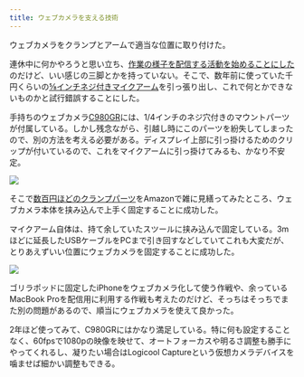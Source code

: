 ```yaml
---
title: ウェブカメラを支える技術
---
```

ウェブカメラをクランプとアームで適当な位置に取り付けた。

連休中に何かやろうと思い立ち、[作業の様子を配信する活動を始めることにした](https://www.youtube.com/channel/UC5s-KpSDGzxWPWNv94PnJHw)のだけど、いい感じの三脚とかを持っていない。そこで、数年前に使っていた千円くらいの[⅝インチネジ付きマイクアーム](https://www.amazon.co.jp/dp/B074T9CT1R)を引っ張り出し、これで何とかできないものかと試行錯誤することにした。

手持ちのウェブカメラ[C980GR](https://www.amazon.co.jp/dp/B086R71LGW)には、1/4インチのネジ穴付きのマウントパーツが付属している。しかし残念ながら、引越し時にこのパーツを紛失してしまったので、別の方法を考える必要がある。ディスプレイ上部に引っ掛けるためのクリップが付いているので、これをマイクアームに引っ掛けてみるも、かなり不安定。

![](https://lh3.googleusercontent.com/docs/ADP-6oFPtfPwJJEImDIVWz4-xwu0nmQSdAwZPJTrXybHw1ynNPnY3CWXJXEr-RuWRxu6Uh3cvUHuyBffjl4qZanFZcxa7OPHs7akS467uUmtDpnCOpWiiN1llirXBiovSsQbVCvr7dyAnryPsDj6AmN8AfRr0BJwpGtDQQGsHQDD9t5LPACNdtvEIs4_XCLj18CN5b7OAjPhczsci44iIDF-R0022UA0xEkj7TMfWhOFbPXmZnHRMsTBR1MBUZEP0mgvo-j-rlDRiL5hdmD7GBCHVCjt5B-zAtcnqvsTxPsuQlVm17JxG_Tw7VO04Dj_DomAeEtEeQKgZbfCyC4fBqZfIBuIvmn4efPTfw8hd0P_y8inf5eaAAnpzkmJxflxvN3Zde7sB9cLduPj9YMtNAoWcoLPFZSDdqfYpCgqMi9tkAALE4qXcI5noOG_VATrLqYcMWqVai-LSYdjjjwPl1R9JQiGcV4otXHn6GILnyBslwmBXAQRmtoISH4q2ADnolItv_0ko6pdYQD_6wnDEZtK6vuWGsDDkBGBbG3nujNO4AM87p-lTfMp4b_B18ivxGVCSyKHsZwBdAG-kKfWNP4Dfle_oEp_4-wrEy5Mh1wXqG5WEhJgyvMxTcLl-Rvcz-kc7uUZlvZhxPnAv8ZyI_T8EQekgZaprHDNtNuFz9naEZ2xKM7JXUYy58P9jbaQ1vouwQ8PBb35WIXEj3xXcA9x3nNOYYC13mfEdKfOM_1CFZrP0EIVa8P1yJpoNmKUMoheqEcyCCkdGcGSVwB5scE_n_4Xz3rWX6JpKLtG8H0YuRCSkmUE7UZ-fbPR7GkVzfA2RmyeJen6ZMJLUti__lrxFiiWQA-Smosenj6Iu3ZB7pIl7L8VaTz5oXz42ugi9IaJTDW8rLy-cPUQp3VfJWhhc5rYqqXLwD1tAfMLcJdhV-0Z_RV53gL5d8QoPJPZIM6R6Gl4o8VqbCYJ_shHHWFl57MkUKrTcqs1bazc8riA8nUB_Wgn3A5AFAdq7EGPh-fl3v6_xfrrfR3fSOiNNMlQTj__oJjhYtTSui8Y5uAg8AGYgfnoLs9a5et-hqP47J6y9FgkMN22b0TQgUbJGXH-_2OzulOQa6Dr52DFlhkyqSvcjxDFJIQBbW2EmzTaxpacvcvC8oJjOj-Y_ce5DqSMTkWCtWSf8rpMvSx9mZd-hv9wyor_mXVTWAyDkFOucPEKhxrE11DpdqXAOgMjzeWpVxE5Lvbcoc6bfNSJIVKdktLbEkSP)

そこで[数百円ほどのクランプパーツ](https://www.amazon.co.jp/dp/B0832PFWCV)をAmazonで雑に見繕ってみたところ、ウェブカメラ本体を挟み込んで上手く固定することに成功した。

マイクアーム自体は、持て余していたスツールに挟み込んで固定している。3mほどに延長したUSBケーブルをPCまで引き回すなどしていてこれも大変だが、とりあえずいい位置にウェブカメラを固定することに成功した。

![](https://lh3.googleusercontent.com/docs/ADP-6oH1UCxQ8O9E4jpHZ8Ne0AO4L8-RkNCDRuPwzCmLWmCSOadMFMC3Z7eSihCkNkTjE-N0X2PR3Vkz005qh3eL8BRJ7TdINFDMQm9hD2_ZDoqJK5rfKxIg-BV6t_097A2aSQquAUBEE-Y_3YxlLHAi_v4WHA9DHpB14SgA1ltdyoYt4R9GB9RZHIydNL14uVSSHIYB8YInreqBhSQACo82xPgCB66OI8fBIRk4pBe7zyKh7_qtI2b0qZ8zjeCne2WmoIqsG3q-0GwVcIbsL82N3e_kwiSey_j4FUlhxKOXUsC7d35sro-NRWsWgha-6c7ejWSTVxmU_WElO3fR8vfCAzGByOLo4zY3WHX2J4sjHVWVTWeWkq4hVTsfe4hVB2VYLpPOZou8zh3tU-lN6cYnnaOEJVrrFwwK__0OzrLOINT71tq8j2H6J1s02IXdXVYHFp-wL-CSsOelftwrrNtb0IX-0cMEadWBSoxJ5k3EMzxFqx4n4MWLLKSxUPyh31sTCLEVZWefb8oPOQbIeVZygCw8hJytuSPdi2IsAIeKpMaJ4fC5XqbpMJ3xIP5B9Hk8E57lA3STu-bZ5xSr_RLIWfKX68CIlVBSoXCr1sqdwYJMXiQB7GOtPd6rAstq9LIBmMf626I9cQvUR1E1xRWt7qMaG2s444sZqBnfYWuM8xz9nsXAngDRM6qtJvd_fWRLsvIFJFG-L_zmaCmZppPJpU421R-fjWMnN2xeLthWGsou7IDMJpH4OPv8kEBKILaxvYEy6YNcKi0OU8YJOU0K9hKlya4F_gaQUUpBpb1E8TQTuzw4fc2J17CS_JFfuU7zaG9-VJU0jluod44VrvQyahQe3y7W54bA-A9up8ab3MgmNswCuOXujWHHKoYlCdos7KirYcBl-P3ulkesVMkCu7FvjMGTKX2Te9LpK1peZVZQUdTbOJQMKPr5xDHv0X-5ys8UU01a3AG2sSfZ0Ur-WOK4sM8uFyjjl7TCrJzyDICK1-SC98Ljb0Po0yWgoOe4WHhMpcwi8Ev1ZJgxCe3BMdjCB67JordVQCOelbyF-TT4wY1IdSk2WDA_Y_5tckasHYJtiwvz1pLfcuJDc1CE3Z1HwiFEJnOP4aJoqnkebx8aqnKfj-9QLRYjGcclp3Z3rk0UwGTKDSyZAPYm9FYWlLEh7jgffA1ipYvK91IwSS9Vd6nKWheyWg08GwoFG_vgP1Ayj6fUHXFh8VcZPQ2BN7jYCf27DEOMn56Qwqstk9qZG3UG)

ゴリラポッドに固定したiPhoneをウェブカメラ化して使う作戦や、余っているMacBook Proを配信用に利用する作戦も考えたのだけど、そっちはそっちでまた別の問題があるので、順当にウェブカメラを使えて良かった。

2年ほど使ってみて、C980GRにはかなり満足している。特に何も設定することなく、60fpsで1080pの映像を映せて、オートフォーカスや明るさ調整も勝手にやってくれるし、凝りたい場合はLogicool Captureという仮想カメラデバイスを噛ませば細かい調整もできる。
